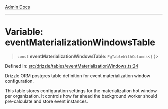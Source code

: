 [Admin Docs](/)

***

# Variable: eventMaterializationWindowsTable

> `const` **eventMaterializationWindowsTable**: `PgTableWithColumns`\<\{ \}\>

Defined in: [src/drizzle/tables/eventMaterializationWindows.ts:24](https://github.com/gautam-divyanshu/talawa-api/blob/22f85ff86fcf5f38b53dcdb9fe90ab33ea32d944/src/drizzle/tables/eventMaterializationWindows.ts#L24)

Drizzle ORM postgres table definition for event materialization window configuration.

This table stores configuration settings for the materialization hot window
per organization. It controls how far ahead the background worker should
pre-calculate and store event instances.
